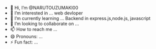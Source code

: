 - 👋 Hi, I’m @NARUTOUZUMAKI00
- 👀 I’m interested in ... web devloper
- 🌱 I’m currently learning ... Backend in express.js,node.js, javascript
- 💞️ I’m looking to collaborate on ...
- 📫 How to reach me ...
- 😄 Pronouns: ...
- ⚡ Fun fact: ...

<!---
NARUTOUZUMAKI00/NARUTOUZUMAKI00 is a ✨ special ✨ repository because its `README.md` (this file) appears on your GitHub profile.
You can click the Preview link to take a look at your changes.
--->
